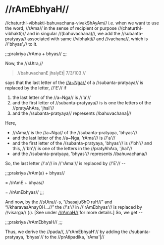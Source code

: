 # //rAmEbhyaH//

//chaturthI-vibhakti-bahuvachana-vivakShAyAm// i.e. when we want to use
the word, //rAma// in the sense of recipient or purpose
//(chaturthI-vibhakti)// and in singular //(bahuvachana)//, we add the
//subanta-pratyaya// associated with same //vibhakti// and //vachana//,
which is //'bhyas',// to it.

;;;prakriya
//rAma + bhyas//
;;;

Now, the //sUtra,//

> //bahuvachanE jhalyEt| 7/3/103 //

says that the last letter of the
[//a~Nga//](#/shadlinga-prakaranam/general/angam) of a
//subanta-pratyaya// is replaced by the letter, //'E'// if

1.  the last letter of the //a~Nga// is //'a'//
2.  and the first letter of //subanta-pratyaya// is is one the letters
    of the //pratyAhAra, 'jhal'//
3.  and the //subanta-pratyaya// represents //bahuvachana|//

Here,

- //rAma// is the //a~Nga// of the //subanta-pratyaya, 'bhyas'//
- and the last letter of the //a~Nga, 'rAma'// is //'a'//
- and the first letter of the //subanta-pratyaya, 'bhyas'// is
  //'bh'// and this, //'bh'// is one of the letters in the
  //pratyAhAra, 'jhal'//
- and the //subanta-pratyaya, 'bhyas'// represents //bahuvachana//

So, the last letter //'a'// in //'rAma'// is replaced by //'E'// --

;;;prakriya
//rAm(a) + bhyas//

= //rAmE + bhyas//

= //rAmEbhyas//
;;;

And now, by the //sUtra//-s, “//sasajuShO ruH//” and
“//kharavasAnayOH...//” the //'s'// in //'rAmEbhyas'// is replaced by
//visarga// (:). \[See under
[//rAmaH//](#/shadlinga-prakaranam/raama-sabdah/raama-1-1) for more
details.] So, we get --

;;;prakriya
//rAmEbhyaH//
;;;

Thus, we derive the //pada//, //'rAmEbhyaH'// by adding the
//subanta-pratyaya, 'bhyas'// to the //prAtipadika, 'rAma'|//
